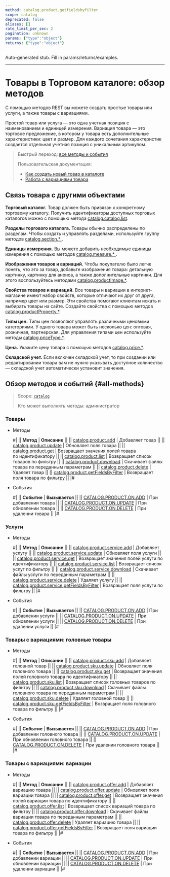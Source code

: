 ```yaml
---
method: catalog.product.getfieldsbyfilter
scope: catalog
deprecated: false
aliases: []
rate_limit_per_sec: 2
pagination: unknown
params: {"type":"object"}
returns: {"type":"object"}
---
```


Auto-generated stub. Fill in params/returns/examples.

---

# Товары в Торговом каталоге: обзор методов

С помощью методов REST вы можете создать простые товары или услуги, а также товары с вариациями.

Простой товар или услуга — это одна учетная позиция с наименованием и единицей измерения. Вариация товара — это торговое предложение, в котором у товара есть дополнительные характеристики: цвет и размер. Для каждого сочетания характеристик создается отдельная учетная позиция с уникальным артикулом.

> Быстрый переход: [все методы и события](#all-methods)
> 
> Пользовательская документация: 
>   - [Как создать новый товар в каталоге](https://helpdesk.bitrix24.ru/open/11657084/)
>   - [Работа с вариациями товара](https://helpdesk.bitrix24.ru/open/11657102/)

## Связь товара с другими объектами

**Торговый каталог.** Товар должен быть привязан к конкретному торговому каталогу. Получить идентификаторы доступных торговых каталогов можно с помощью метода [catalog.catalog.list](../catalog/catalog-catalog-list.md).

**Разделы торгового каталога.** Товары обычно распределены по разделам. Чтобы создать и управлять разделами, используйте группу методов [catalog.section.* ](../section/index.md).

**Единицы измерения.** Вы можете добавить необходимые единицы измерения с помощью методов [catalog.measure.* ](../measure/index.md).

**Изображения товаров и вариаций.** Чтобы покупателю было легче понять, что это за товар, добавьте изображения товара: детальную картинку, картинку для анонса, а также дополнительные картинки. Для этого воспользуйтесь методами [catalog.productImage.*](../product-image/index.md).

**Свойства товаров и вариаций.** Все товары и вариации в интернет-магазине имеют набор свойств, которые отличают их друг от друга, например цвет или размер. Эти свойства помогают клиентам искать и выбирать товары на сайте. Создайте свойства с помощью методов [catalog.productProperty.*](../product-property/index.md).

**Типы цен.** Типы цен позволяют управлять различными ценовыми категориями. У одного товара может быть несколько цен: оптовая, розничная, партнерская. Для управления типами цен используйте методы [catalog.priceType.*](../price-type/index.md).

**Цена.** Укажите цену товара с помощью методов [catalog.price.*](../price/index.md).

**Складской учет.** Если включен складской учет, то при создании или редактировании товара вам не нужно указывать доступное количество — складской учет автоматически установит значения.

## Обзор методов и событий {#all-methods}

> Scope: [`catalog`](../../scopes/permissions.md)
>
> Кто может выполнять методы: администратор

### Товары



- Методы

    #|
    || **Метод** | **Описание** ||
    || [catalog.product.add](./catalog-product-add.md) | Добавляет товар ||
    || [catalog.product.update](./catalog-product-update.md) | Обновляет поля товара ||
    || [catalog.product.get](./catalog-product-get.md) | Возвращает значения полей товара по идентификатору ||
    || [catalog.product.list](./catalog-product-list.md) | Возвращает список товаров по фильтру ||
    || [catalog.product.download](./catalog-product-download.md) | Скачивает файлы товара по переданным параметрам ||
    || [catalog.product.delete](./catalog-product-delete.md) | Удаляет товар ||
    || [catalog.product.getFieldsByFilter](./catalog-product-get-fields-by-filter.md) | Возвращает поля товара по фильтру ||
    |#

- События

    #|
    || **Событие** | **Вызывается** ||
    || [CATALOG.PRODUCT.ON.ADD](./events/catalog-product-on-add.md) | При добавлении товара ||
    || [CATALOG.PRODUCT.ON.UPDATE](./events/catalog-product-on-update.md) | При обновлении товара ||
    || [CATALOG.PRODUCT.ON.DELETE](./events/catalog-product-on-delete.md) | При удалении товара ||
    |#



### Услуги



- Методы

    #|
    || **Метод** | **Описание** ||
    || [catalog.product.service.add](./service/catalog-product-service-add.md) | Добавляет услугу ||
    || [catalog.product.service.update](./service/catalog-product-service-update.md) | Обновляет поля услуги ||
    || [catalog.product.service.get](./service/catalog-product-service-get.md) | Возвращает значения полей услуги по идентификатору ||
    || [catalog.product.service.list](./service/catalog-product-service-list.md) | Возвращает список услуг по фильтру ||
    || [catalog.product.service.download](./service/catalog-product-service-download.md) | Скачивает файлы услуги по переданным параметрам ||
    || [catalog.product.service.delete](./service/catalog-product-service-delete.md) | Удаляет услугу ||
    || [catalog.product.service.getFieldsByFilter](./service/catalog-product-service-get-fields-by-filter.md) | Возвращает поля услуги по фильтру ||
    |#

- События

    #|
    || **Событие** | **Вызывается** ||
    || [CATALOG.PRODUCT.ON.ADD](./events/catalog-product-on-add.md) | При добавлении услуги ||
    || [CATALOG.PRODUCT.ON.UPDATE](./events/catalog-product-on-update.md) | При обновлении услуги ||
    || [CATALOG.PRODUCT.ON.DELETE](./events/catalog-product-on-delete.md) | При удалении услуги ||
    |#



### Товары с вариациями: головные товары



- Методы

    #|
    || **Метод** | **Описание** ||
    || [catalog.product.sku.add](./sku/catalog-product-sku-add.md) | Добавляет головной товар ||
    || [catalog.product.sku.update](./sku/catalog-product-sku-update.md) | Обновляет поля головного товара ||
    || [catalog.product.sku.get](./sku/catalog-product-sku-get.md) | Возвращает значения полей головного товара по идентификатору ||
    || [catalog.product.sku.list](./sku/catalog-product-sku-list.md) | Возвращает список головных товаров по фильтру ||
    || [catalog.product.sku.download](./sku/catalog-product-sku-download.md) | Скачивает файлы головного товара по переданным параметрам ||
    || [catalog.product.sku.delete](./sku/catalog-product-sku-delete.md) | Удаляет головной товар ||
    || [catalog.product.sku.getFieldsByFilter](./sku/catalog-product-sku-get-fields-by-filter.md) | Возвращает поля головного товара по фильтру ||
    |#

- События

    #|
    || **Событие** | **Вызывается** ||
    || [CATALOG.PRODUCT.ON.ADD](./events/catalog-product-on-add.md) | При добавлении головного товара ||
    || [CATALOG.PRODUCT.ON.UPDATE](./events/catalog-product-on-update.md) | При обновлении головного товара ||
    || [CATALOG.PRODUCT.ON.DELETE](./events/catalog-product-on-delete.md) | При удалении головного товара ||
    |#



### Товары с вариациями: вариации



- Методы

    #|
    || **Метод** | **Описание** ||
    || [catalog.product.offer.add](./offer/catalog-product-offer-add.md) | Добавляет вариацию товара ||
    || [catalog.product.offer.update](./offer/catalog-product-offer-update.md) | Обновляет поля вариации товара ||
    || [catalog.product.offer.get](./offer/catalog-product-offer-get.md) | Возвращает значения полей вариации товара по идентификатору ||
    || [catalog.product.offer.list](./offer/catalog-product-offer-list.md) | Возвращает список вариаций товара по фильтру ||
    || [catalog.product.offer.download](./offer/catalog-product-offer-download.md) | Скачивает файлы вариации товара по переданным параметрам ||
    || [catalog.product.offer.delete](./offer/catalog-product-offer-delete.md) | Удаляет вариацию товара ||
    || [catalog.product.offer.getFieldsByFilter](./offer/catalog-product-offer-get-fields-by-filter.md) | Возвращает поля вариации товара по фильтру ||
    |#

- События

    #|
    || **Событие** | **Вызывается** ||
    || [CATALOG.PRODUCT.ON.ADD](./events/catalog-product-on-add.md) | При добавлении вариации ||
    || [CATALOG.PRODUCT.ON.UPDATE](./events/catalog-product-on-update.md) | При обновлении вариации ||
    || [CATALOG.PRODUCT.ON.DELETE](./events/catalog-product-on-delete.md) | При удалении вариации ||
    |#


